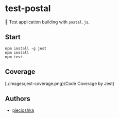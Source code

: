 # test-postal

:ledger: Test application building with `postal.js`.

## Start

```
npm install -g jest
npm install
npm test
```

## Coverage

[./images/jest-coverage.png}(Code Coverage by Jest)

## Authors

 - [piecioshka](http://twitter.com/piecioshka)
